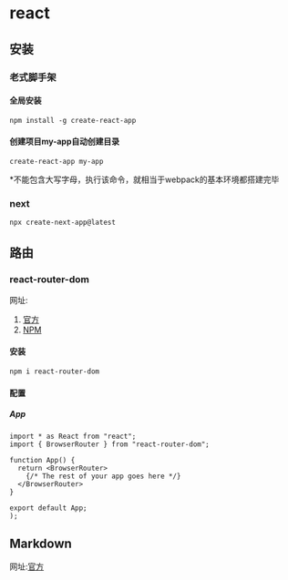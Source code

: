 # react
## 安装
### 老式脚手架
#### 全局安装
```
npm install -g create-react-app
```
#### 创建项目my-app自动创建目录
```
create-react-app my-app
```
*不能包含大写字母，执行该命令，就相当于webpack的基本环境都搭建完毕

### next
```
npx create-next-app@latest
```
## 路由
### react-router-dom
网址:
1. [官方](https://react-guide.github.io/react-router-cn/docs/Introduction.html)
2. [NPM](https://www.npmjs.com/package/react-router-dom)
#### 安装
```
npm i react-router-dom
```
#### 配置
##### App
```
import * as React from "react";
import { BrowserRouter } from "react-router-dom";

function App() {
  return <BrowserRouter>
    {/* The rest of your app goes here */}
  </BrowserRouter>
}

export default App;
);
```
## Markdown
网址:[官方](https://markdown.com.cn/)
